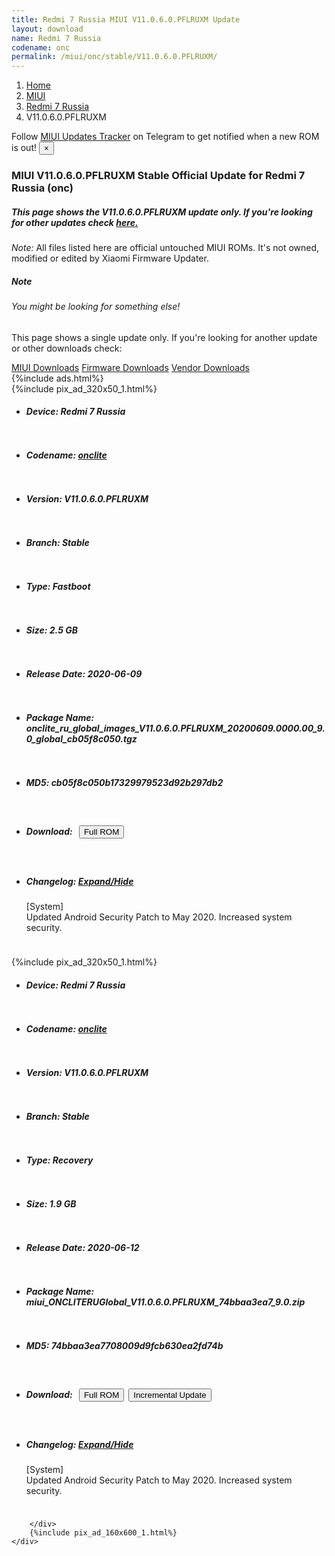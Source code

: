 ```yaml
---
title: Redmi 7 Russia MIUI V11.0.6.0.PFLRUXM Update
layout: download
name: Redmi 7 Russia
codename: onc
permalink: /miui/onc/stable/V11.0.6.0.PFLRUXM/
---
```

<nav aria-label="breadcrumb">
    <ol class="breadcrumb">
        <li class="breadcrumb-item"><a href="/">Home</a></li>
        <li class="breadcrumb-item"><a href="/miui/">MIUI</a></li>
        <li class="breadcrumb-item"><a href="/miui/onc/">Redmi 7 Russia</a></li>
        <li class="breadcrumb-item active" aria-current="page">V11.0.6.0.PFLRUXM</li>
    </ol>
</nav>
<div class="alert alert-primary alert-dismissible fade show" role="alert">
    Follow <a href="https://t.me/MIUIUpdatesTracker" class="alert-link">MIUI Updates Tracker</a> on Telegram to get
    notified when a new ROM is out!
    <button type="button" class="close" data-dismiss="alert" aria-label="Close">
        <span aria-hidden="true">&times;</span>
    </button>
</div>
<div class="col-12 mx-auto">
    <h3 class="title bg-light p-2 rounded">MIUI V11.0.6.0.PFLRUXM Stable Official Update for Redmi 7 Russia (onc)</h3>
    <h5>This page shows the V11.0.6.0.PFLRUXM update only. If you're looking for other updates check
        <a href="/miui/onc/">here.</a></h5>
    <p><i>Note: </i>All files listed here are official untouched MIUI ROMs.
        It's not owned, modified or edited by Xiaomi Firmware Updater.</p>
    <div class="card">
        <div class="card-body">
            <h5 class="card-title">Note</h5>
            <h6 class="card-subtitle mb-2 text-muted">You might be looking for something else!</h6>
            <p class="card-text">This page shows a single update only.
                If you're looking for another update or other downloads check:</p>
            <a href="/miui/" class="card-link">MIUI Downloads</a>
            <a href="/firmware/" class="card-link">Firmware Downloads</a>
            <a href="/vendor/" class="card-link">Vendor Downloads</a>
        </div>
    </div>
    {%include ads.html%}
    <div class="row justify-content-center">
        <div class="col-10" id="downloads">
                    <div class="card card-body">
            {%include pix_ad_320x50_1.html%}
            <ul class="list-unstyled">
                <li style="padding-bottom: 10px;">
                    <h5><b>Device: </b>Redmi 7 Russia</h5>
                </li>
                <li style="padding-bottom: 10px;">
                    <h5><b>Codename: </b> <a href="/miui/onclite/" target="_blank">onclite</a> </h5>
                </li>
                <li style="padding-bottom: 10px;">
                    <h5><b>Version: </b>V11.0.6.0.PFLRUXM</h5>
                </li>
                <li style="padding-bottom: 10px;">
                    <h5><b>Branch: </b>Stable</h5>
                </li>
                <li style="padding-bottom: 10px;">
                    <h5><b>Type: </b>Fastboot</h5>
                </li>
                <li style="padding-bottom: 10px;">
                    <h5><b>Size: </b>2.5 GB</h5>
                </li>
                <li style="padding-bottom: 10px;">
                    <h5><b>Release Date: </b>2020-06-09</h5>
                </li>
                <li style="padding-bottom: 10px;">
                    <h5><b>Package Name: </b><span id="filename" class="text-dark">onclite_ru_global_images_V11.0.6.0.PFLRUXM_20200609.0000.00_9.0_global_cb05f8c050.tgz</span></h5>
                </li>
                <li style="padding-bottom: 10px;">
                    <h5><b>MD5: </b><span id="md5" class="text-muted">cb05f8c050b17329979523d92b297db2</span></h5>
                </li>
                <li style="padding-bottom: 10px;">
                    <h5><b>Download: </b><button type="button" id="download" class="btn btn-primary" style="margin: 7px;"
                            onclick="window.open('https://bigota.d.miui.com/V11.0.6.0.PFLRUXM/onclite_ru_global_images_V11.0.6.0.PFLRUXM_20200609.0000.00_9.0_global_cb05f8c050.tgz', '_blank');"><i class="fa fa-download"></i> Full ROM</button></h5>
                </li>
                <li style="padding-bottom: 10px;">
                    <h5><b>Changelog: </b><a href="#onclite_1_changelog" data-toggle="collapse" role="button"
                            aria-expanded="false" aria-controls="onclite_1_changelog"> <i class="fa fa-arrow-down"
                                aria-hidden="true"></i> Expand/Hide</a></h5>
                    <div class="collapse" id="onclite_1_changelog">
                        <p id="changelog_text">[System]<br>Updated Android Security Patch to May 2020. Increased system security.</p>
                    </div>
                </li>
            </ul>
        </div>
        <div class="card card-body">
            {%include pix_ad_320x50_1.html%}
            <ul class="list-unstyled">
                <li style="padding-bottom: 10px;">
                    <h5><b>Device: </b>Redmi 7 Russia</h5>
                </li>
                <li style="padding-bottom: 10px;">
                    <h5><b>Codename: </b> <a href="/miui/onclite/" target="_blank">onclite</a> </h5>
                </li>
                <li style="padding-bottom: 10px;">
                    <h5><b>Version: </b>V11.0.6.0.PFLRUXM</h5>
                </li>
                <li style="padding-bottom: 10px;">
                    <h5><b>Branch: </b>Stable</h5>
                </li>
                <li style="padding-bottom: 10px;">
                    <h5><b>Type: </b>Recovery</h5>
                </li>
                <li style="padding-bottom: 10px;">
                    <h5><b>Size: </b>1.9 GB</h5>
                </li>
                <li style="padding-bottom: 10px;">
                    <h5><b>Release Date: </b>2020-06-12</h5>
                </li>
                <li style="padding-bottom: 10px;">
                    <h5><b>Package Name: </b><span id="filename" class="text-dark">miui_ONCLITERUGlobal_V11.0.6.0.PFLRUXM_74bbaa3ea7_9.0.zip</span></h5>
                </li>
                <li style="padding-bottom: 10px;">
                    <h5><b>MD5: </b><span id="md5" class="text-muted">74bbaa3ea7708009d9fcb630ea2fd74b</span></h5>
                </li>
                <li style="padding-bottom: 10px;">
                    <h5><b>Download: </b><button type="button" id="download" class="btn btn-primary" style="margin: 7px;"
                            onclick="window.open('https://bigota.d.miui.com/V11.0.6.0.PFLRUXM/miui_ONCLITERUGlobal_V11.0.6.0.PFLRUXM_74bbaa3ea7_9.0.zip', '_blank');"><i class="fa fa-download"></i> Full ROM</button><button type="button" id="incremental_download" class="btn btn-warning" onclick="window.open('https://bigota.d.miui.com/V11.0.6.0.PFLRUXM/miui-blockota-onclite_ru_global-V11.0.5.0.PFLRUXM-V11.0.6.0.PFLRUXM-ddefe88cbb-9.0.zip', '_blank');"><i class="fa fa-download"></i> Incremental Update</button></h5>
                </li>
                <li style="padding-bottom: 10px;">
                    <h5><b>Changelog: </b><a href="#onclite_2_changelog" data-toggle="collapse" role="button"
                            aria-expanded="false" aria-controls="onclite_2_changelog"> <i class="fa fa-arrow-down"
                                aria-hidden="true"></i> Expand/Hide</a></h5>
                    <div class="collapse" id="onclite_2_changelog">
                        <p id="changelog_text">[System]<br>Updated Android Security Patch to May 2020. Increased system security.</p>
                    </div>
                </li>
            </ul>
        </div>

        </div>
        {%include pix_ad_160x600_1.html%}
    </div>
</div>

